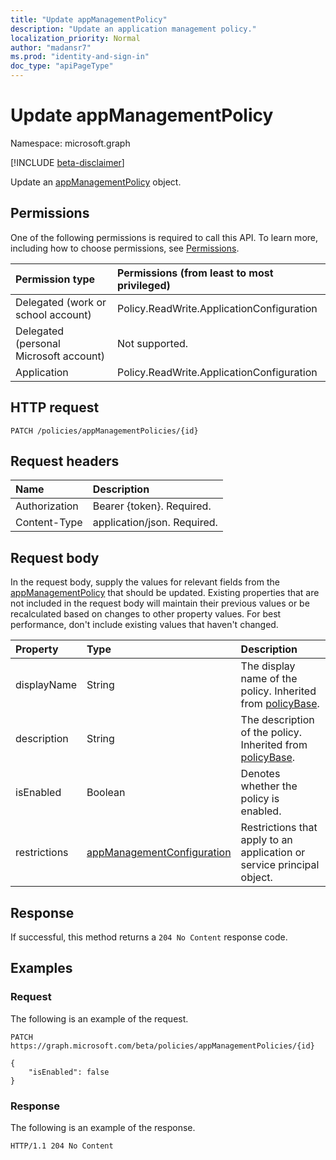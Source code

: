 ```yaml
---
title: "Update appManagementPolicy"
description: "Update an application management policy."
localization_priority: Normal
author: "madansr7"
ms.prod: "identity-and-sign-in"
doc_type: "apiPageType"
---
```


# Update appManagementPolicy

Namespace: microsoft.graph

[!INCLUDE [beta-disclaimer](../../includes/beta-disclaimer.md)]

Update an [appManagementPolicy](../resources/appManagementPolicy.md) object.

## Permissions

One of the following permissions is required to call this API. To learn more, including how to choose permissions, see [Permissions](/graph/permissions-reference).

| Permission type                        | Permissions (from least to most privileged)                                                |
| :------------------------------------- | :--------------------------------------------------------- |
| Delegated (work or school account)     | Policy.ReadWrite.ApplicationConfiguration |
| Delegated (personal Microsoft account) | Not supported.                                             |
| Application                            | Policy.ReadWrite.ApplicationConfiguration |

## HTTP request

<!-- { "blockType": "ignored" } -->

```http
PATCH /policies/appManagementPolicies/{id}
```

## Request headers

| Name          | Description                 |
| :------------ | :-------------------------- |
| Authorization | Bearer {token}. Required.   |
| Content-Type  | application/json. Required. |

## Request body

In the request body, supply the values for relevant fields from the [appManagementPolicy](../resources/appManagementPolicy.md) that should be updated.
Existing properties that are not included in the request body will maintain their previous values or be recalculated based on changes to other property values.
For best performance, don't include existing values that haven't changed.

| Property                | Type                                                                        | Description                                                                                                                                                                                                                                                                                                                                                                                                                                                                                                                                                            |
|:------------------------|:----------------------------------------------------------------------------|:-----------------------------------------------------------------------------------------------------------------------------------------------------------------------------------------------------------------------------------------------------------------------------------------------------------------------------------------------------------------------------------------------------------------------------------------------------------------------------------------------------------------------------------------------------------------------|
| displayName  | String                                                      | The display name of the policy. Inherited from [policyBase](../resources/policybase.md).                                        |
| description  | String                                                      | The description of the policy. Inherited from [policyBase](../resources/policybase.md).                                         |
| isEnabled    | Boolean                                                     | Denotes whether the policy is enabled.                                      |
| restrictions | [appManagementConfiguration](appManagementConfiguration.md) | Restrictions that apply to an application or service principal object. |

## Response

If successful, this method returns a `204 No Content` response code.

## Examples

### Request

The following is an example of the request.

<!-- {
  "blockType": "request",
  "name": "update_appManagementPolicy"
}-->

```msgraph-interactive
PATCH https://graph.microsoft.com/beta/policies/appManagementPolicies/{id}

{
    "isEnabled": false
}

```

### Response

The following is an example of the response.

<!-- {
  "blockType": "response",
  "truncated": true,
  "@odata.type": "microsoft.graph.appManagementPolicy"
} -->

```http
HTTP/1.1 204 No Content

```

<!-- uuid: 16cd6b66-4b1a-43a1-adaf-3a886856ed98
2019-02-04 14:57:30 UTC -->
<!-- {
  "type": "#page.annotation",
  "description": "update appManagementPolicies",
  "keywords": "",
  "section": "documentation",
  "tocPath": ""
}-->
